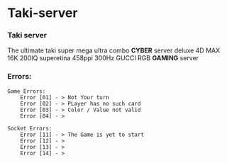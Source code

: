 # Taki-server
### Taki server

The ultimate taki super mega ultra combo **CYBER** server deluxe 4D MAX 16K 200IQ superetina 458ppi 300Hz GUCCI RGB **GAMING** server


### Errors:

    Game Errors:
        Error [01] - > Not Your turn
        Error [02] - > PLayer has no such card
        Error [03] - > Color / Value not valid
        Error [04] - > 
        
    Socket Errors:
        Error [11] - > The Game is yet to start
        Error [12] - > 
        Error [13] - > 
        Error [14] - > 
    
    